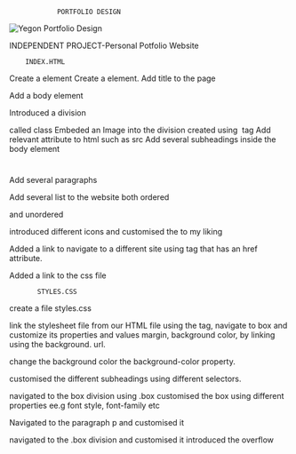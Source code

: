                 PORTFOLIO DESIGN
![Yegon Portfolio Design](https://user-images.githubusercontent.com/132657175/236694926-65e2b34e-15db-484b-8103-7eba13a3a3cd.jpg)

INDEPENDENT PROJECT-Personal Potfolio Website

        INDEX.HTML
Create a <!DOCTYPE html> element
Create a <html></html> element.
Add title to the page <title></title>

Add a body element <body></body>

Introduced a division <div></div> called class
Embeded an Image into the division created using <img> tag
Add relevant attribute to html such as src
Add several subheadings inside the body element <h1></h1>
Add several paragraphs <p></p>

Add several list to the website both ordered <ol></ol> and unordered <ul></ul>
introduced different icons and customised the to my liking

Added a link to navigate to a different site using <a> tag that has an href attribute.

Added a link to the css file

           STYLES.CSS

create a file styles.css

link the stylesheet file from our HTML file using the <link> tag, 
navigate to box and customize its properties and values margin, background color, by linking using the background. url.

change the background color the background-color property.

customised the different subheadings using different selectors.

navigated to the box division using .box
customised the box using different properties ee.g font style, font-family etc

Navigated to the paragraph p and customised it

navigated to the .box division and customised it
introduced the overflow